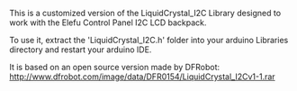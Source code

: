 This is a customized version of the LiquidCrystal_I2C Library designed to work with the Elefu Control Panel I2C LCD backpack.

To use it, extract the 'LiquidCrystal_I2C.h' folder into your arduino Libraries directory and restart your arduino IDE.

It is based on an open source version made by DFRobot: http://www.dfrobot.com/image/data/DFR0154/LiquidCrystal_I2Cv1-1.rar